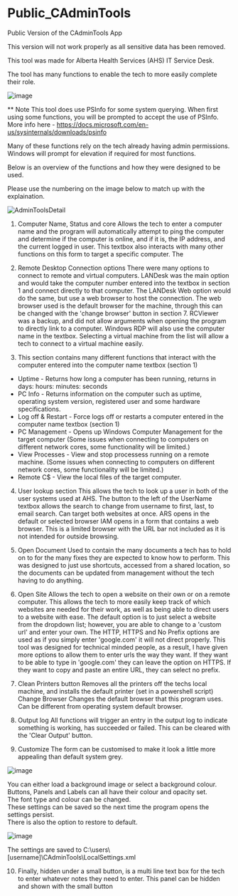 # Public_CAdminTools
Public Version of the CAdminTools App 

This version will not work properly as all sensitive data has been removed.


This tool was made for Alberta Health Services (AHS) IT Service Desk.

The tool has many functions to enable the tech to more easily complete their role.

![image](https://user-images.githubusercontent.com/14237962/160677425-b04251df-8946-4d01-9a84-efb4f9239c1a.png)

** Note This tool does use PSInfo for some system querying. When first using some functions, you will be prompted to accept the use of PSInfo.
More info here - https://docs.microsoft.com/en-us/sysinternals/downloads/psinfo

Many of these functions rely on the tech already having admin permissions. Windows will prompt for elevation if required for most functions.


Below is an overview of the functions and how they were designed to be used.

Please use the numbering on the image below to match up with the explaination.

![AdminToolsDetail](https://user-images.githubusercontent.com/14237962/160680166-9bb37ccf-1cc5-4003-af0f-a17575fc688e.jpg)

1. Computer Name, Status and core
  Allows the tech to enter a computer name and the program will automatically attempt to ping the computer and determine if the computer is online, and if it is, the IP address, and the current logged in user. 
  This textbox also interacts with many other functions on this form to target a specific computer.
  The 

2. Remote Desktop Connection options
  There were many options to connect to remote and virtual computers. LANDesk was the main option and would take the computer number entered into the textbox in section 1 and connect directly to that computer. The LANDesk Web option would do the same, but use a web browser to host the connection. The web browser used is the default browser for the machine, through this can be changed with the 'change browser' button in section 7. RCViewer was a backup, and did not allow arguments when opening the program to directly link to a computer. Windows RDP will also use the computer name in the textbox. Selecting a virtual machine from the list will allow a tech to connect to a virtual machine easily.

3. This section contains many different functions that interact with the computer entered into the computer name textbox (section 1)
  - Uptime - Returns how long a computer has been running, returns in days: hours: minutes: seconds
  - PC Info - Returns information on the computer such as uptime, operating system version, registered user and some hardware specifications.
  - Log off & Restart - Force logs off or restarts a computer entered in the computer name textbox (section 1)
  - PC Management - Opens up Windows Computer Management for the target computer (Some issues when connecting to computers on different network cores, some functionality will be limited.)
  - View Processes - View and stop processess running on a remote machine. (Some issues when connecting to computers on different network cores, some functionality will be limited.)
  - Remote C$ - View the local files of the target computer.

4. User lookup section
  This allows the tech to look up a user in both of the user systems used at AHS. The button to the left of the UserName textbox allows the search to change from username to first, last, to email search.
  Can target both websites at once.
  ARS opens in the default or selected browser
  IAM opens in a form that contains a web browser. This is a limited browser with the URL bar not included as it is not intended for outside browsing.

5. Open Document
  Used to contain the many documents a tech has to hold on to for the many fixes they are expected to know how to perform. This was designed to just use shortcuts, accessed from a shared location, so the documents can be updated from management without the tech having to do anything.

6. Open Site
  Allows the tech to open a website on their own or on a remote computer. This allows the tech to more easily keep track of which websites are needed for their work, as well as being able to direct users to a website with ease.
  The default option is to just select a website from the dropdown list; however, you are able to change to a 'custom url' and enter your own. 
  The HTTP, HTTPS and No Prefix options are used as if you simply enter 'google.com' it will not direct properly. This tool was designed for technical minded people, as a result, I have given more options to allow them to enter urls the way they want. If they want to be able to type in 'google.com' they can leave the option on HTTPS. If they want to copy and paste an entire URL, they can select no prefix.

7. Clean Printers button
    Removes all the printers off the techs local machine, and installs the default printer (set in a powershell script)
  Change Browser
    Changes the default browser that this program uses. Can be different from operating system default browser.

8. Output log
  All functions will trigger an entry in the output log to indicate something is working, has succeeded or failed. This can be cleared with the 'Clear Output' button.

9. Customize
  The form can be customised to make it look a little more appealing than default system grey.
  
  ![image](https://user-images.githubusercontent.com/14237962/160683476-cac793c8-4032-4992-ae67-b01ce160b70c.png)
  
  You can either load a background image or select a background colour.  
  Buttons, Panels and Labels can all have their colour and opacity set.  
  The font type and colour can be changed.  
  These settings can be saved so the next time the program opens the settings persist.  
  There is also the option to restore to default.  

![image](https://user-images.githubusercontent.com/14237962/160684684-2d8f8562-7b14-4f90-a2e4-0ca956de521e.png)

The settings are saved to C:\users\ [username]\CAdminTools\LocalSettings.xml

10. Finally, hidden under a small button, is a multi line text box for the tech to enter whatever notes they need to enter.
  This panel can be hidden and shown with the small button
